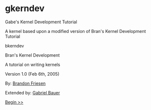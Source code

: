 # gkerndev
Gabe's Kernel Development Tutorial

A kernel based upon a modified version of Bran's Kernel Development Tutorial

bkerndev

Bran's Kernel Development

A tutorial on writing kernels

Version 1.0 (Feb 6th, 2005)
  
By: [Brandon Friesen](mailto:friesenb@gmail.com)

Extended by: [Gabriel Bauer](mailto:gabeb1277@gmail.com)


[Begin >>](Docs/00_intro.md)
